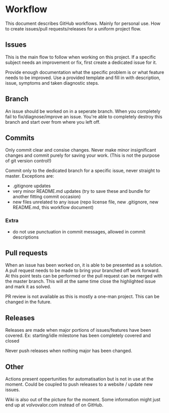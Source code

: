 # Workflow

This document describes GitHub workflows. Mainly for personal use.
How to create issues/pull requests/releases for a uniform project flow.


## Issues

This is the main flow to follow when working on this project.
If a specific subject needs an improvement or fix, first create a dedicated issue for it.

Provide enough documentation what the specific problem is or what feature needs to be improved.
Use a provided template and fill in with description, issue, symptoms and taken diagnostic steps.


## Branch

An issue should be worked on in a seperate branch. 
When you completely fail to fix/diagnose/improve an issue. 
You're able to completely destroy this branch and start over from where you left off.


## Commits

Only commit clear and consise changes.
Never make minor insignificant changes and commit purely for saving your work.
(This is not the purpose of git version control!)

Commit only to the dedicated branch for a specific issue, never straight to master.
Exceptions are:
- .gitignore updates
- very minor README.md updates (try to save these and bundle for another fitting commit occasion)
- new files unrelated to any issue (repo license file, new .gitignore, new README.md, this workflow document)

### Extra
- do not use punctuation in commit messages, allowed in commit descriptions


## Pull requests

When an issue has been worked on, it is able to be presented as a solution.
A pull request needs to be made to bring your branched off work forward.
At this point tests can be performed or the pull request can be merged with the master branch.
This will at the same time close the highlighted issue and mark it as solved.

PR review is not available as this is mostly a one-man project.
This can be changed in the future.


## Releases

Releases are made when major portions of issues/features have been covered.
Ex: starting/idle milestone has been completely covered and closed

Never push releases when nothing major has been changed.


## Other

Actions present oppertunities for automatisation but is not in use at the moment.
Could be coupled to push releases to a website / update new issues.

Wiki is also out of the picture for the moment.
Some information might just end up at volvovalor.com instead of on GitHub.